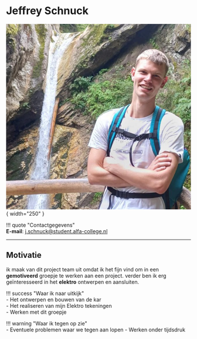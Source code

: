 # Jeffrey Schnuck 

![Jeffrey Schnuck](docs/Jeffrey/Assets/Jeffrey.jpg){ width="250" }


!!! quote "Contactgegevens"  
    **E-mail**: j.schnuck@student.alfa-college.nl

---  

## Motivatie  
ik maak van dit project team uit omdat ik het fijn vind om in een **gemotiveerd** groepje te werken aan een project. verder ben ik erg geïnteresseerd in het **elektro** ontwerpen en aansluiten.

!!! success "Waar ik naar uitkijk"  
    - Het ontwerpen en bouwen van de kar  
    - Het realiseren van mijn Elektro tekeningen  
    - Werken met dit groepje

!!! warning "Waar ik tegen op zie"   
    - Eventuele problemen waar we tegen aan lopen
    - Werken onder tijdsdruk  